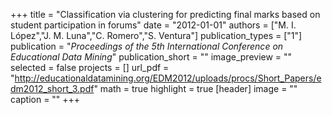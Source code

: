 +++
title = "Classification via clustering for predicting final marks based on student participation in forums"
date = "2012-01-01"
authors = ["M. I. López","J. M. Luna","C. Romero","S. Ventura"]
publication_types = ["1"]
publication = "_Proceedings of the 5th International Conference on Educational Data Mining_"
publication_short = ""
image_preview = ""
selected = false
projects = []
url_pdf = "http://educationaldatamining.org/EDM2012/uploads/procs/Short_Papers/edm2012_short_3.pdf"
math = true
highlight = true
[header]
image = ""
caption = ""
+++

